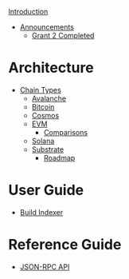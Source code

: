 [Introduction](introduction.md)

- [Announcements](announcements.md)
  - [Grant 2 Completed](announcements/grant2.md)

# Architecture

- [Chain Types](./chain_types.md)
  - [Avalanche]()
  - [Bitcoin]()
  - [Cosmos]()
  - [EVM](./chain_types/evm.md)
    - [Comparisons](./chain_types/evm/comparisons.md)
  - [Solana]()
  - [Substrate](./chain_types/substrate.md)
    - [Roadmap](./chain_types/substrate/roadmap.md)

# User Guide

- [Build Indexer](./build_indexer.md)

# Reference Guide

- [JSON-RPC API](./reference/json-rpc-api.md)
